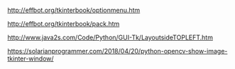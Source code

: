 http://effbot.org/tkinterbook/optionmenu.htm

http://effbot.org/tkinterbook/pack.htm

http://www.java2s.com/Code/Python/GUI-Tk/LayoutsideTOPLEFT.htm

https://solarianprogrammer.com/2018/04/20/python-opencv-show-image-tkinter-window/
